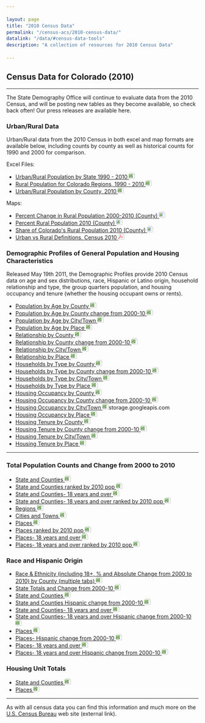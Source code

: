 ```yaml
---

layout: page
title: "2010 Census Data"
permalink: "/census-acs/2010-census-data/"
datalink: "/data/#census-data-tools"
description: "A collection of resources for 2010 Census Data"

---
```


## Census Data for Colorado (2010)

- - -

The State Demography Office will continue to evaluate data from the 2010 Census, and will be posting new tables as they become available, so check back often! Our press releases are available here.

### Urban/Rural Data

Urban/Rural data from the 2010 Census in both excel and map formats are available below, including counts by county as well as historical counts for 1990 and 2000 for comparison.

Excel Files:

- [Urban/Rural Population by State 1990 - 2010 ![xls](/images/page_white_excel.png 'download xls file')](https://storage.googleapis.com/maps-static/Rural%20Urban%20by%20State%201990%20to%202010.zip)
- [Rural Population for Colorado Regions, 1990 - 2010 ![xls](/images/page_white_excel.png 'download xls file')](https://storage.googleapis.com/maps-static/Rural%20by%20Region%20and%20Cnty%20and%20shares%2090-10.zip)
- [Urban/Rural Population by County, 2010 ![xls](/images/page_white_excel.png 'download xls file')](https://storage.googleapis.com/maps-static/Rural%20Urban%20by%20county%202010%202000.zip) 


Maps:

- [Percent Change in Rural Population 2000-2010 (County) ![image](/images/page_white_picture.png 'download image file')](https://storage.googleapis.com/maps-static/PctChgRuralMap.png)
- [Percent Rural Population 2010 (County) ![image](/images/page_white_picture.png 'download image file')](https://storage.googleapis.com/maps-static/PctRuralPopMap.png)
- [Share of Colorado\'s Rural Population 2010 (County) ![image](/images/page_white_picture.png 'download image file')](https://storage.googleapis.com/maps-static/RuralSharePopMap.png)
- [Urban vs Rural Definitions, Census 2010 ![pdf](/images/page_white_acrobat.png 'download pdf file')](https://storage.googleapis.com/maps-static/UrbanRural.pdf)


### Demographic Profiles of General Population and Housing Characteristics

Released May 19th 2011, the Demographic Profiles provide 2010 Census data on age and sex distributions, race, Hispanic or Latino origin, household relationship and type, the group quarters population, and housing occupancy and tenure (whether the housing occupant owns or rents).

- [Population by Age by County ![xls](/images/page_white_excel.png 'download xls file')](https://storage.googleapis.com/maps-static/PopulationByAge2010_County.zip)
- [Population by Age by County change from 2000-10 ![xls](/images/page_white_excel.png 'download xls file')](https://storage.googleapis.com/maps-static/PopulationByAge2010vs2000_County.zip)
- [Population by Age by City/Town ![xls](/images/page_white_excel.png 'download xls file')](https://storage.googleapis.com/maps-static/PopulationByAge2010_IncorporatedPlace.zip)
- [Population by Age by Place ![xls](/images/page_white_excel.png 'download xls file')](https://storage.googleapis.com/maps-static/PopulationByAge2010_Place.zip)
- [Relationship by County ![xls](/images/page_white_excel.png 'download xls file')](https://storage.googleapis.com/maps-static/Relationship2010_County.zip)
- [Relationship by County change from 2000-10 ![xls](/images/page_white_excel.png 'download xls file')](https://storage.googleapis.com/maps-static/Relationship2010vs2000_County.zip)
- [Relationship by City/Town ![xls](/images/page_white_excel.png 'download xls file')](https://storage.googleapis.com/maps-static/Relationship2010_IncorporatedPlace.zip)
- [Relationship by Place ![xls](/images/page_white_excel.png 'download xls file')](https://storage.googleapis.com/maps-static/Relationship2010_Place.zip)
- [Households by Type by County ![xls](/images/page_white_excel.png 'download xls file')](https://storage.googleapis.com/maps-static/HouseholdsByType2010_County.zip)
- [Households by Type by County change from 2000-10 ![xls](/images/page_white_excel.png 'download xls file')](https://storage.googleapis.com/maps-static/HouseholdsByType2010vs2000_County.zip)
- [Households by Type by City/Town ![xls](/images/page_white_excel.png 'download xls file')](https://storage.googleapis.com/maps-static/HouseholdsByType2010_IncorporatedPlace.zip)
- [Households by Type by Place ![xls](/images/page_white_excel.png 'download xls file')](https://storage.googleapis.com/maps-static/HouseholdsByType2010_Place.zip)
- [Housing Occupancy by County ![xls](/images/page_white_excel.png 'download xls file')](https://storage.googleapis.com/maps-static/HousingOccupancy2010_County.zip)
- [Housing Occupancy by County change from 2000-10 ![xls](/images/page_white_excel.png 'download xls file')](https://storage.googleapis.com/maps-static/HousingOccupancy2010vs2000_County.zip)
- [Housing Occupancy by City/Town ![xls](/images/page_white_excel.png 'download xls file')](https://storage.cloud.google.com/maps-static/HousingOccupancy2010_IncorporatedPlace.zip)storage.googleapis.com
- [Housing Occupancy by Place ![xls](/images/page_white_excel.png 'download xls file')](https://storage.googleapis.com/maps-static/HousingOccupancy2010_Place.zip)
- [Housing Tenure by County ![xls](/images/page_white_excel.png 'download xls file')](https://storage.googleapis.com/maps-static/HousingTenure2010_County.zip)
- [Housing Tenure by County change from 2000-10 ![xls](/images/page_white_excel.png 'download xls file')](https://storage.googleapis.com/maps-static/HousingTenure2010vs2000_County.zip)
- [Housing Tenure by City/Town ![xls](/images/page_white_excel.png 'download xls file')](https://storage.googleapis.com/maps-static/HousingTenure2010_IncorporatedPlace.zip)
- [Housing Tenure by Place ![xls](/images/page_white_excel.png 'download xls file')](https://storage.googleapis.com/maps-static/HousingTenure2010_Place.zip)

----

### Total Population Counts and Change from 2000 to 2010

- [State and Counties ![xls](/images/page_white_excel.png 'download xls file')](https://storage.googleapis.com/maps-static/total%20pop%20change%20counties.zip)
- [State and Counties ranked by 2010 pop ![xls](/images/page_white_excel.png 'download xls file')](https://storage.googleapis.com/maps-static/total%20pop%20change%20counties_ranked.zip)
- [State and Counties- 18 years and over ![xls](/images/page_white_excel.png 'download xls file')](https://storage.googleapis.com/maps-static/total%20pop%20change%20counties%2018.zip)
- [State and Counties- 18 years and over ranked by 2010 pop ![xls](/images/page_white_excel.png 'download xls file')](https://storage.googleapis.com/maps-static/total%20pop%20change%20counties%2018_ranked.zip)
- [Regions ![xls](/images/page_white_excel.png 'download xls file')](https://storage.googleapis.com/maps-static/total%20pop%20change%20region.zip)
- [Cities and Towns ![xls](/images/page_white_excel.png 'download xls file')](https://storage.googleapis.com/maps-static/total%20pop%20change%20muni.zip)
- [Places ![xls](/images/page_white_excel.png 'download xls file')](https://storage.googleapis.com/maps-static/total%20pop%20change.zip)
- [Places ranked by 2010 pop ![xls](/images/page_white_excel.png 'download xls file')](https://storage.googleapis.com/maps-static/total%20pop%20change%20muni_ranked.zip)
- [Places- 18 years and over ![xls](/images/page_white_excel.png 'download xls file')](https://storage.googleapis.com/maps-static/total%20pop%20change%20muni%2018.zip)
- [Places- 18 years and over ranked by 2010 pop ![xls](/images/page_white_excel.png 'download xls file')](https://storage.googleapis.com/maps-static/total%20pop%20change%20muni%2018_ranked.zip)


### Race and Hispanic Origin

- [Race & Ethnicity (including 18+, % and Absolute Change from 2000 to 2010) by County (multiple tabs) ![xls](/images/page_white_excel.png 'download xls file')](https://storage.googleapis.com/maps-static/race%20and%20hispanic%20origin%20counties_change2000to2010.zip)
- [State Totals and Change from 2000-10 ![xls](/images/page_white_excel.png 'download xls file')](https://storage.googleapis.com/maps-static/race%20and%20hispanic%20origin%20state_2000%202010.zip)
- [State and Counties ![xls](/images/page_white_excel.png 'download xls file')](https://storage.googleapis.com/maps-static/race%20and%20hispanic%20origin%20counties.zip)
- [State and Counties Hispanic change from 2000-10 ![xls](/images/page_white_excel.png 'download xls file')](https://storage.googleapis.com/maps-static/hispanic%20change%20counties.zip)
- [State and Counties- 18 years and over ![xls](/images/page_white_excel.png 'download xls file')](https://storage.googleapis.com/maps-static/race%20and%20hispanic%20origin%20counties_18%20and%20over.zip)
- [State and Counties- 18 years and over Hispanic change from 2000-10 ![xls](/images/page_white_excel.png 'download xls file')](https://storage.googleapis.com/maps-static/hispanic%20change%20counties_18%20and%20over.zip)
- [Places ![xls](/images/page_white_excel.png 'download xls file')](https://storage.googleapis.com/maps-static/race%20and%20hispanic%20origin%20muni.zip)
- [Places- Hispanic change from 2000-10 ![xls](/images/page_white_excel.png 'download xls file')](https://storage.googleapis.com/maps-static/hispanic%20change%20muni.zip)
- [Places- 18 years and over ![xls](/images/page_white_excel.png 'download xls file')](https://storage.googleapis.com/maps-static/race%20and%20hispanic%20origin%20muni_18%20and%20over.zip)
- [Places- 18 years and over Hispanic change from 2000-10 ![xls](/images/page_white_excel.png 'download xls file')](https://storage.googleapis.com/maps-static/hispanic%20change%20muni_18%20and%20over.zip)


### Housing Unit Totals

- [State and Counties ![xls](/images/page_white_excel.png 'download xls file')](https://storage.googleapis.com/maps-static/housing%20units%20counties.zip)
- [Places ![xls](/images/page_white_excel.png 'download xls file')](https://storage.googleapis.com/maps-static/housing%20units%20muni.zip)


----

As with all census data you can find this information and much more on the [U.S. Census Bureau](https://www.census.gov) web site (external link).

 
